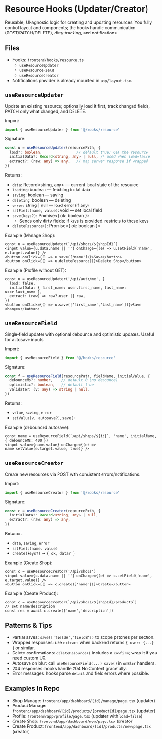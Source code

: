 # Resource Hooks (Updater/Creator)

Reusable, UI‑agnostic logic for creating and updating resources. You fully control layout and components; the hooks handle communication (POST/PATCH/DELETE), dirty tracking, and notifications.

## Files
- Hooks: `frontend/hooks/resource.ts`
  - `useResourceUpdater`
  - `useResourceField`
  - `useResourceCreator`
- Notifications provider is already mounted in `app/layout.tsx`.

## `useResourceUpdater`
Update an existing resource; optionally load it first, track changed fields, PATCH only what changed, and DELETE.

Import:
```ts
import { useResourceUpdater } from '@/hooks/resource'
```

Signature:
```ts
const u = useResourceUpdater(resourcePath, {
  load?: boolean,                // default true; GET the resource
  initialData?: Record<string, any> | null, // used when load=false
  extract?: (raw: any) => any,   // map server response if wrapped
})
```

Returns:
- `data`: Record<string, any> — current local state of the resource
- `loading`: boolean — fetching initial data
- `saving`: boolean — saving
- `deleting`: boolean — deleting
- `error`: string | null — load error (if any)
- `setField(name, value)`: void — set local field
- `save(keys?)`: Promise<{ ok: boolean }>
  - Sends only dirty fields; if `keys` is provided, restricts to those keys
- `deleteResource()`: Promise<{ ok: boolean }>

Example (Manage Shop):
```tsx
const u = useResourceUpdater(`/api/shops/${shopId}`)
<input value={u.data.name || ''} onChange={(e) => u.setField('name', e.target.value)} />
<button onClick={() => u.save(['name'])}>Save</button>
<button onClick={() => u.deleteResource()}>Delete Shop</button>
```

Example (Profile without GET):
```tsx
const u = useResourceUpdater('/api/auth/me', {
  load: false,
  initialData: { first_name: user.first_name, last_name: user.last_name },
  extract: (raw) => raw?.user || raw,
})
<button onClick={() => u.save(['first_name','last_name'])}>Save changes</button>
```

## `useResourceField`
Single‑field updater with optional debounce and optimistic updates. Useful for autosave inputs.

Import:
```ts
import { useResourceField } from '@/hooks/resource'
```

Signature:
```ts
const f = useResourceField(resourcePath, fieldName, initialValue, {
  debounceMs?: number,    // default 0 (no debounce)
  optimistic?: boolean,   // default true
  validate?: (v: any) => string | null,
})
```

Returns:
- `value`, `saving`, `error`
- `setValue(v, autosave?)`, `save()`

Example (debounced autosave):
```tsx
const name = useResourceField(`/api/shops/${id}`, 'name', initialName, { debounceMs: 400 })
<input value={name.value} onChange={(e) => name.setValue(e.target.value, true)} />
```

## `useResourceCreator`
Create new resources via POST with consistent errors/notifications.

Import:
```ts
import { useResourceCreator } from '@/hooks/resource'
```

Signature:
```ts
const c = useResourceCreator(resourcePath, {
  initialData?: Record<string, any> | null,
  extract?: (raw: any) => any,
})
```

Returns:
- `data`, `saving`, `error`
- `setField(name, value)`
- `create(keys?)` → `{ ok, data? }`

Example (Create Shop):
```tsx
const c = useResourceCreator('/api/shops')
<input value={c.data.name || ''} onChange={(e) => c.setField('name', e.target.value)} />
<button onClick={() => c.create(['name'])}>Create</button>
```

Example (Create Product):
```tsx
const c = useResourceCreator(`/api/shops/${shopId}/products`)
// set name/description
const res = await c.create(['name','description'])
```

## Patterns & Tips
- Partial saves: `save(['fieldA','fieldB'])` to scope patches per section.
- Wrapped responses: use `extract` when backend returns `{ user: {...} }` or similar.
- Delete confirmations: `deleteResource()` includes a `confirm`; wrap it if you need custom UX.
- Autosave on blur: call `useResourceField(...).save()` in `onBlur` handlers.
- 204 responses: hooks handle 204 No Content gracefully.
- Error messages: hooks parse `detail` and field errors where possible.

## Examples in Repo
- Shop Manage: `frontend/app/dashboard/[id]/manage/page.tsx` (updater)
- Product Manage: `frontend/app/dashboard/[id]/products/[productId]/page.tsx` (updater)
- Profile: `frontend/app/profile/page.tsx` (updater with `load=false`)
- Create Shop: `frontend/app/dashboard/new/page.tsx` (creator)
- Create Product: `frontend/app/dashboard/[id]/products/new/page.tsx` (creator)
